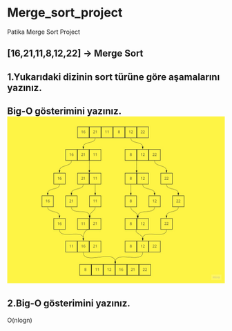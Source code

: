 # Merge_sort_project
Patika Merge Sort Project
 ## [16,21,11,8,12,22] -> Merge Sort

 ## 1.Yukarıdaki dizinin sort türüne göre aşamalarını yazınız.

 Big-O gösterimini yazınız.
 <img src="merge_sort.jpg">
 ---
 ## 2.Big-O gösterimini yazınız.
 O(nlogn)
